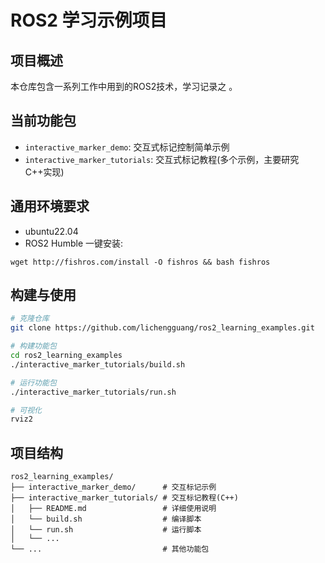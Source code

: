 # ROS2 学习示例项目

## 项目概述
本仓库包含一系列工作中用到的ROS2技术，学习记录之 。

## 当前功能包
- `interactive_marker_demo`: 交互式标记控制简单示例
- `interactive_marker_tutorials`: 交互式标记教程(多个示例，主要研究C++实现)

## 通用环境要求
- ubuntu22.04
- ROS2 Humble
一键安装:
```
wget http://fishros.com/install -O fishros && bash fishros 
```
## 构建与使用
```bash
# 克隆仓库
git clone https://github.com/lichengguang/ros2_learning_examples.git

# 构建功能包
cd ros2_learning_examples
./interactive_marker_tutorials/build.sh

# 运行功能包
./interactive_marker_tutorials/run.sh

# 可视化
rviz2
```

## 项目结构
```
ros2_learning_examples/
├── interactive_marker_demo/      # 交互标记示例
├── interactive_marker_tutorials/ # 交互标记教程(C++)
│   ├── README.md                 # 详细使用说明
│   └── build.sh                  # 编译脚本
│   └── run.sh                    # 运行脚本
│   └── ...                    
└── ...                           # 其他功能包
```
